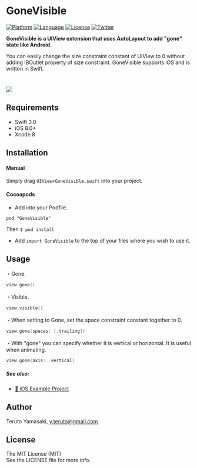 # GoneVisible

[![Platform](http://img.shields.io/badge/platform-ios-blue.svg?style=flat
)](https://developer.apple.com/iphone/index.action)
[![Language](http://img.shields.io/badge/language-swift-brightgreen.svg?style=flat
)](https://developer.apple.com/swift)
[![License](http://img.shields.io/badge/license-MIT-lightgrey.svg?style=flat
)](http://mit-license.org)
[![Twitter](https://img.shields.io/badge/twitter-@snoozelag-blue.svg?style=flat)](http://twitter.com/snoozelag)

**GoneVisible is a UIView extension that uses AutoLayout to add "gone" state like Android.**  

You can easily change the size constraint constant of UIView to 0 without adding IBOutlet property of size constraint. GoneVisible supports iOS and is written in Swift.  
　  
　  
![](demo.gif)

## Requirements ##
* Swift 3.0
* iOS 8.0+
* Xcode 8

## Installation ##
#### Manual ####
Simply drag `UIView+GoneVisible.swift` into your project.

#### Cocoapods ####
- Add into your Podfile.

```:Podfile
pod "GoneVisible"
```

Then `$ pod install`
- Add `import GoneVisible` to the top of your files where you wish to use it.

## Usage ##

・Gone.
```swift
view.gone()
```

・Visible.
```swift
view.visible()
```

・When setting to Gone, set the space constraint constant together to 0.
```swift
view.gone(spaces: [.trailing])
```

・With "gone" you can specify whether it is vertical or horizontal. It is useful when animating.
```swift
view.gone(axis: .vertical)
```

##### See also:  
- [:link: iOS Example Project](https://github.com/snoozelag/GoneVisible/tree/master/Example/GoneVisibleExample)
  
## Author

Teruto Yamasaki, y.teruto@gmail.com

## License ##
  
The MIT License (MIT)  
See the LICENSE file for more info.  

